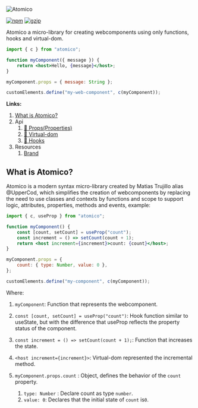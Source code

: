 ![Atomico](https://raw.githubusercontent.com/atomicojs/atomico/brand/logo-header.svg)

[![npm](https://badgen.net/npm/v/atomico)](http://npmjs.com/atomico)
[![gzip](https://badgen.net/bundlephobia/minzip/atomico)](https://bundlephobia.com/result?p=atomico)

Atomico a micro-library for creating webcomponents using only functions, hooks and virtual-dom.

```jsx
import { c } from "atomico";

function myComponent({ message }) {
    return <host>Hello, {message}</host>;
}

myComponent.props = { message: String };

customElements.define("my-web-component", c(myComponent));
```

**Links:**

1. [What is Atomico?](https://atomicojs.github.io)
2. Api
    1. [🧬 Props(Properties)](https://atomico.gitbook.io/doc/guides/props)
    2. [🧩 Virtual-dom](https://atomico.gitbook.io/doc/guides/virtualdom)
    3. [🎣 Hooks](https://atomico.gitbook.io/doc/guides/hooks)
3. Resources
    1. [Brand](https://github.com/atomicojs/atomicojs.github.io/tree/master/brand)

## What is Atomico?

Atomico is a modern syntax micro-library created by Matias Trujillo alias @UpperCod, which simplifies the creation of webcomponents by replacing the need to use classes and contexts by functions and scope to support logic, attributes, properties, methods and events, example:

```jsx
import { c, useProp } from "atomico";

function myComponent() {
    const [count, setCount] = useProp("count");
    const increment = () => setCount(count + 1);
    return <host increment={increment}>count: {count}</host>;
}

myComponent.props = {
    count: { type: Number, value: 0 },
};

customElements.define("my-component", c(myComponent));
```

Where:

1. `myComponent`: Function that represents the webcomponent.

2. `const [count, setCount] = useProp("count")`: Hook function similar to useState, but with the difference that useProp reflects the property status of the component.

3. `const increment = () => setCount(count + 1);`: Function that increases the state.

4. `<host increment={increment}>`: Virtual-dom represented the incremental method.

5. `myComponent.props.count` : Object, defines the behavior of the `count` property.

    1. `type: Number` : Declare count as type `number`.
    2. `value: 0`: Declares that the initial state of `count` is`0`.
